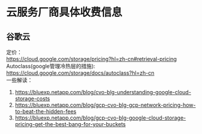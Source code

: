 # 云服务厂商具体收费信息

## 谷歌云

定价：  
https://cloud.google.com/storage/pricing?hl=zh-cn#retrieval-pricing  
Autoclass(google管理冷热层的措施):  
https://cloud.google.com/storage/docs/autoclass?hl=zh-cn   
一些解读：  
1. https://bluexp.netapp.com/blog/cvo-blg-understanding-google-cloud-storage-costs  
2. https://bluexp.netapp.com/blog/gcp-cvo-blg-gcp-network-pricing-how-to-beat-the-hidden-fees  
3. https://bluexp.netapp.com/blog/gcp-cvo-blg-google-cloud-storage-pricing-get-the-best-bang-for-your-buckets

